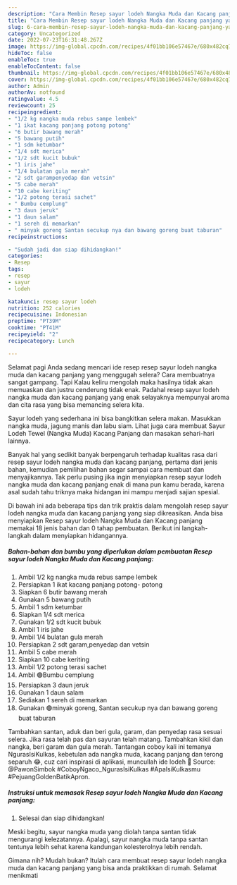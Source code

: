 ```yaml
---
description: "Cara Membin Resep sayur lodeh Nangka Muda dan Kacang panjang yang Enak Banget}"
title: "Cara Membin Resep sayur lodeh Nangka Muda dan Kacang panjang yang Enak Banget}"
slug: 6-cara-membin-resep-sayur-lodeh-nangka-muda-dan-kacang-panjang-yang-enak-banget
category: Uncategorized
date: 2022-07-23T16:31:48.267Z
image: https://img-global.cpcdn.com/recipes/4f01bb106e57467e/680x482cq70/resep-sayur-lodeh-nangka-muda-dan-kacang-panjang-foto-resep-utama.jpg
hideToc: false
enableToc: true
enableTocContent: false
thumbnail: https://img-global.cpcdn.com/recipes/4f01bb106e57467e/680x482cq70/resep-sayur-lodeh-nangka-muda-dan-kacang-panjang-foto-resep-utama.jpg
cover: https://img-global.cpcdn.com/recipes/4f01bb106e57467e/680x482cq70/resep-sayur-lodeh-nangka-muda-dan-kacang-panjang-foto-resep-utama.jpg
author: Admin
authorAv: notfound
ratingvalue: 4.5
reviewcount: 25
recipeingredient:
- "1/2 kg nangka muda rebus sampe lembek"
- "1 ikat kacang panjang potong potong"
- "6 butir bawang merah"
- "5 bawang putih"
- "1 sdm ketumbar"
- "1/4 sdt merica"
- "1/2 sdt kucit bubuk"
- "1 iris jahe"
- "1/4 bulatan gula merah"
- "2 sdt garampenyedap dan vetsin"
- "5 cabe merah"
- "10 cabe keriting"
- "1/2 potong terasi sachet"
- " Bumbu cemplung"
- "3 daun jeruk"
- "1 daun salam"
- "1 sereh di memarkan"
- " minyak goreng Santan secukup nya dan bawang goreng buat taburan"
recipeinstructions:

- "Sudah jadi dan siap dihidangkan!"
categories:
- Resep
tags:
- resep
- sayur
- lodeh

katakunci: resep sayur lodeh 
nutrition: 252 calories
recipecuisine: Indonesian
preptime: "PT39M"
cooktime: "PT41M"
recipeyield: "2"
recipecategory: Lunch

---
```



Selamat pagi Anda sedang mencari ide resep resep sayur lodeh nangka muda dan kacang panjang yang menggugah selera? Cara membuatnya sangat gampang. Tapi Kalau keliru mengolah maka hasilnya tidak akan memuaskan dan justru cenderung tidak enak. Padahal resep sayur lodeh nangka muda dan kacang panjang yang enak selayaknya mempunyai aroma dan cita rasa yang bisa memancing selera kita.


Sayur lodeh yang sederhana ini bisa bangkitkan selera makan. Masukkan nangka muda, jagung manis dan labu siam. Lihat juga cara membuat Sayur Lodeh Tewel (Nangka Muda) Kacang Panjang dan masakan sehari-hari lainnya.

Banyak hal yang sedikit banyak berpengaruh terhadap kualitas rasa dari resep sayur lodeh nangka muda dan kacang panjang, pertama dari jenis bahan, kemudian pemilihan bahan segar sampai cara membuat dan menyajikannya. Tak perlu pusing jika ingin menyiapkan resep sayur lodeh nangka muda dan kacang panjang enak di mana pun kamu berada, karena asal sudah tahu triknya maka hidangan ini mampu menjadi sajian spesial.


Di bawah ini ada beberapa tips dan trik praktis dalam mengolah resep sayur lodeh nangka muda dan kacang panjang yang siap dikreasikan. Anda bisa menyiapkan Resep sayur lodeh Nangka Muda dan Kacang panjang memakai 18 jenis bahan dan 0 tahap pembuatan. Berikut ini langkah-langkah dalam menyiapkan hidangannya.

<!--inarticleads1-->

##### Bahan-bahan dan bumbu yang diperlukan dalam pembuatan Resep sayur lodeh Nangka Muda dan Kacang panjang:

1. Ambil 1/2 kg nangka muda rebus sampe lembek
1. Persiapkan 1 ikat kacang panjang potong- potong
1. Siapkan 6 butir bawang merah
1. Gunakan 5 bawang putih
1. Ambil 1 sdm ketumbar
1. Siapkan 1/4 sdt merica
1. Gunakan 1/2 sdt kucit bubuk
1. Ambil 1 iris jahe
1. Ambil 1/4 bulatan gula merah
1. Persiapkan 2 sdt garam,penyedap dan vetsin
1. Ambil 5 cabe merah
1. Siapkan 10 cabe keriting
1. Ambil 1/2 potong terasi sachet
1. Ambil  🟢Bumbu cemplung
1. Persiapkan 3 daun jeruk
1. Gunakan 1 daun salam
1. Sediakan 1 sereh di memarkan
1. Gunakan  🟢minyak goreng, Santan secukup nya dan bawang goreng buat taburan


Tambahkan santan, aduk dan beri gula, garam, dan penyedap rasa sesuai selera. Jika rasa telah pas dan sayuran telah matang. Tambahkan kikil dan nangka, beri garam dan gula merah. Tantangan coboy kali ini temanya NgurasIsiKulkas, kebetulan ada nangka muda, kacang panjang dan terong separuh 😂, cuz cari inspirasi di aplikasi, muncullah ide lodeh 🤭 Source: @PawonSimbok #CoboyNgaco_NgurasIsiKulkas #ApaIsiKulkasmu #PejuangGoldenBatikApron. 

<!--inarticleads2-->

##### Instruksi untuk memasak Resep sayur lodeh Nangka Muda dan Kacang panjang:


1. Selesai dan siap dihidangkan!

Meski begitu, sayur nangka muda yang diolah tanpa santan tidak mengurangi kelezatannya. Apalagi, sayur nangka muda tanpa santan tentunya lebih sehat karena kandungan kolesterolnya lebih rendah. 

Gimana nih? Mudah bukan? Itulah cara membuat resep sayur lodeh nangka muda dan kacang panjang yang bisa anda praktikkan di rumah. Selamat menikmati
